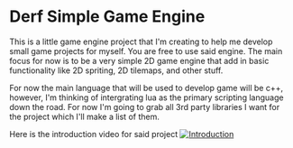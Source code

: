 # Derf Simple Game Engine

This is a little game engine project that I'm creating to help me develop small game projects
for myself. You are free to use said engine. The main focus for now is to be a very simple 2D
game engine that add in basic functionality like 2D spriting, 2D tilemaps, and other stuff. 

For now the main language that will be used to develop game will be c++, however, I'm thinking of
intergrating lua as the primary scripting language down the road. For now I'm going to grab all
3rd party libraries I want for the project which I'll make a list of them.

Here is the introduction video for said project
[![Introduction](https://i.sstatic.net/Vp2cE.png)](https://youtu.be/cNRUDgVQMXk)